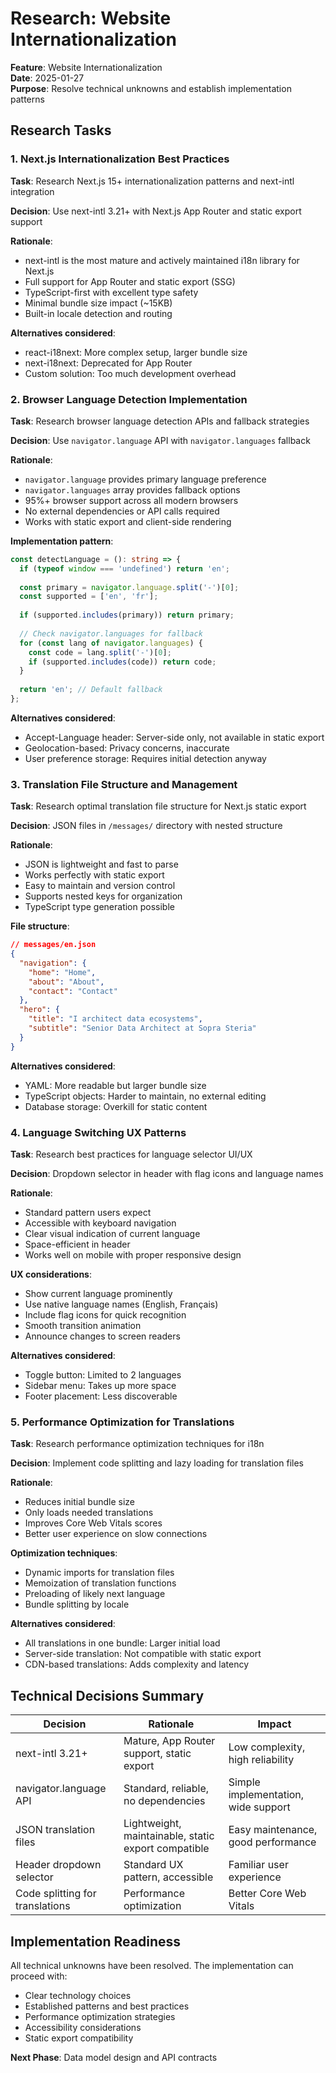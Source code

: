# Research: Website Internationalization

**Feature**: Website Internationalization  
**Date**: 2025-01-27  
**Purpose**: Resolve technical unknowns and establish implementation patterns

## Research Tasks

### 1. Next.js Internationalization Best Practices

**Task**: Research Next.js 15+ internationalization patterns and next-intl integration

**Decision**: Use next-intl 3.21+ with Next.js App Router and static export support

**Rationale**: 
- next-intl is the most mature and actively maintained i18n library for Next.js
- Full support for App Router and static export (SSG)
- TypeScript-first with excellent type safety
- Minimal bundle size impact (~15KB)
- Built-in locale detection and routing

**Alternatives considered**:
- react-i18next: More complex setup, larger bundle size
- next-i18next: Deprecated for App Router
- Custom solution: Too much development overhead

### 2. Browser Language Detection Implementation

**Task**: Research browser language detection APIs and fallback strategies

**Decision**: Use `navigator.language` API with `navigator.languages` fallback

**Rationale**:
- `navigator.language` provides primary language preference
- `navigator.languages` array provides fallback options
- 95%+ browser support across all modern browsers
- No external dependencies or API calls required
- Works with static export and client-side rendering

**Implementation pattern**:
```typescript
const detectLanguage = (): string => {
  if (typeof window === 'undefined') return 'en';
  
  const primary = navigator.language.split('-')[0];
  const supported = ['en', 'fr'];
  
  if (supported.includes(primary)) return primary;
  
  // Check navigator.languages for fallback
  for (const lang of navigator.languages) {
    const code = lang.split('-')[0];
    if (supported.includes(code)) return code;
  }
  
  return 'en'; // Default fallback
};
```

**Alternatives considered**:
- Accept-Language header: Server-side only, not available in static export
- Geolocation-based: Privacy concerns, inaccurate
- User preference storage: Requires initial detection anyway

### 3. Translation File Structure and Management

**Task**: Research optimal translation file structure for Next.js static export

**Decision**: JSON files in `/messages/` directory with nested structure

**Rationale**:
- JSON is lightweight and fast to parse
- Works perfectly with static export
- Easy to maintain and version control
- Supports nested keys for organization
- TypeScript type generation possible

**File structure**:
```json
// messages/en.json
{
  "navigation": {
    "home": "Home",
    "about": "About",
    "contact": "Contact"
  },
  "hero": {
    "title": "I architect data ecosystems",
    "subtitle": "Senior Data Architect at Sopra Steria"
  }
}
```

**Alternatives considered**:
- YAML: More readable but larger bundle size
- TypeScript objects: Harder to maintain, no external editing
- Database storage: Overkill for static content

### 4. Language Switching UX Patterns

**Task**: Research best practices for language selector UI/UX

**Decision**: Dropdown selector in header with flag icons and language names

**Rationale**:
- Standard pattern users expect
- Accessible with keyboard navigation
- Clear visual indication of current language
- Space-efficient in header
- Works well on mobile with proper responsive design

**UX considerations**:
- Show current language prominently
- Use native language names (English, Français)
- Include flag icons for quick recognition
- Smooth transition animation
- Announce changes to screen readers

**Alternatives considered**:
- Toggle button: Limited to 2 languages
- Sidebar menu: Takes up more space
- Footer placement: Less discoverable

### 5. Performance Optimization for Translations

**Task**: Research performance optimization techniques for i18n

**Decision**: Implement code splitting and lazy loading for translation files

**Rationale**:
- Reduces initial bundle size
- Only loads needed translations
- Improves Core Web Vitals scores
- Better user experience on slow connections

**Optimization techniques**:
- Dynamic imports for translation files
- Memoization of translation functions
- Preloading of likely next language
- Bundle splitting by locale

**Alternatives considered**:
- All translations in one bundle: Larger initial load
- Server-side translation: Not compatible with static export
- CDN-based translations: Adds complexity and latency

## Technical Decisions Summary

| Decision | Rationale | Impact |
|----------|-----------|---------|
| next-intl 3.21+ | Mature, App Router support, static export | Low complexity, high reliability |
| navigator.language API | Standard, reliable, no dependencies | Simple implementation, wide support |
| JSON translation files | Lightweight, maintainable, static export compatible | Easy maintenance, good performance |
| Header dropdown selector | Standard UX pattern, accessible | Familiar user experience |
| Code splitting for translations | Performance optimization | Better Core Web Vitals |

## Implementation Readiness

All technical unknowns have been resolved. The implementation can proceed with:
- Clear technology choices
- Established patterns and best practices
- Performance optimization strategies
- Accessibility considerations
- Static export compatibility

**Next Phase**: Data model design and API contracts
